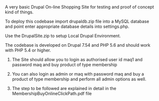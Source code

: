 A very basic Drupal On-line Shopping Site for testing and proof of concept kind of things.

To deploy this codebase import drupaldb.zip file into a MySQL database and point enter
appropriate database details into settings.php.

Use the DrupalSite.zip to setup Local Drupal Environment.

The codebase is developed on Drupal 7.54 and PHP 5.6 and should work with PHP 5.4 or higher.

1) The Site should allow you to login as authorised user id maq1 and password maq and buy product of type membership

2) You can also login as admin or maq with password maq and buy a product of type membership and perform all admin options as well.

3) The step to be followed are explained in detail in the MembershipBuyOnlineClickPath.pdf file
